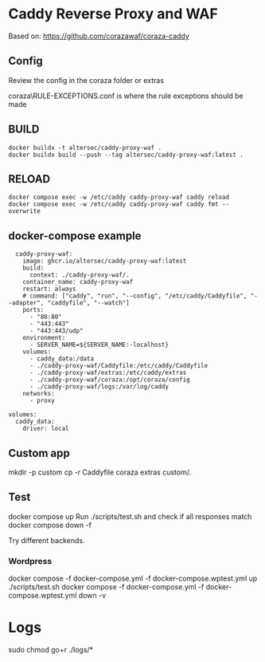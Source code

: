 # Caddy Reverse Proxy and WAF

Based on:
https://github.com/corazawaf/coraza-caddy

## Config

Review the config in the coraza folder or extras

coraza\RULE-EXCEPTIONS.conf is where the rule exceptions should be made

## BUILD
```
docker buildx -t altersec/caddy-proxy-waf .
docker buildx build --push --tag altersec/caddy-proxy-waf:latest .
```

## RELOAD
```
docker compose exec -w /etc/caddy caddy-proxy-waf caddy reload
docker compose exec -w /etc/caddy caddy-proxy-waf caddy fmt --overwrite
```

## docker-compose example
```
  caddy-proxy-waf:
    image: ghcr.io/altersec/caddy-proxy-waf:latest
    build:
      context: ./caddy-proxy-waf/.
    container_name: caddy-proxy-waf
    restart: always
    # command: ["caddy", "run", "--config", "/etc/caddy/Caddyfile", "--adapter", "caddyfile", "--watch"]
    ports:
      - "80:80"
      - "443:443"
      - "443:443/udp"
    environment:
      - SERVER_NAME=${SERVER_NAME:-localhost}
    volumes:
      - caddy_data:/data
      - ./caddy-proxy-waf/Caddyfile:/etc/caddy/Caddyfile
      - ./caddy-proxy-waf/extras:/etc/caddy/extras
      - ./caddy-proxy-waf/coraza:/opt/coraza/config
      - ./caddy-proxy-waf/logs:/var/log/caddy
    networks:
      - proxy

volumes:
  caddy_data:
    driver: local

```

## Custom app

mkdir -p custom
cp -r Caddyfile coraza extras custom/.

## Test

docker compose up
Run ./scripts/test.sh and check if all responses match
docker compose down -f

Try different backends.

### Wordpress
docker compose -f docker-compose.yml -f docker-compose.wptest.yml up
./scripts/test.sh
docker compose -f docker-compose.yml -f docker-compose.wptest.yml down -v

# Logs

sudo chmod go+r ./logs/*